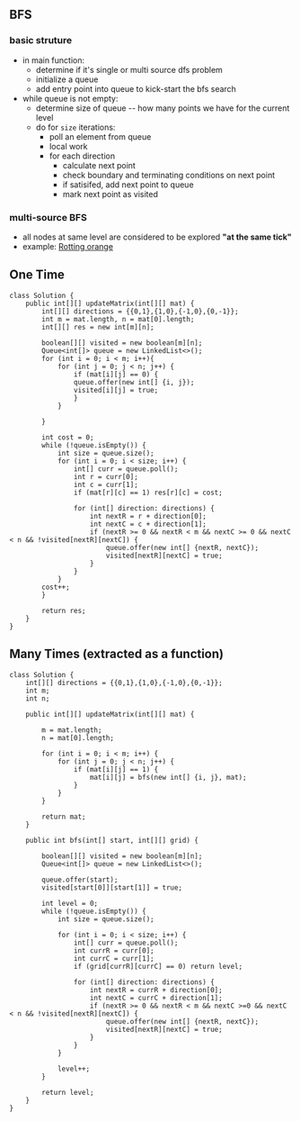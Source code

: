 ## BFS

### basic struture
- in main function:
  - determine if it's single or multi source dfs problem
  - initialize a queue
  - add entry point into queue to kick-start the bfs search
- while queue is not empty: 
   - determine size of queue -- how many points we have for the current level
   - do for ```size``` iterations: 
      - poll an element from queue
      - local work
      - for each direction
        - calculate next point
        - check boundary and terminating conditions on next point
        - if satisifed, add next point to queue
        - mark next point as visited

 ### multi-source BFS
 - all nodes at same level are considered to be explored **"at the same tick"**
 - example: [Rotting orange](https://leetcode.com/problems/rotting-oranges/)
 

## One Time
```
class Solution {
    public int[][] updateMatrix(int[][] mat) {
        int[][] directions = {{0,1},{1,0},{-1,0},{0,-1}};
        int m = mat.length, n = mat[0].length;
        int[][] res = new int[m][n];
        
        boolean[][] visited = new boolean[m][n];
        Queue<int[]> queue = new LinkedList<>();
        for (int i = 0; i < m; i++){
            for (int j = 0; j < n; j++) {
                if (mat[i][j] == 0) {
                queue.offer(new int[] {i, j});
                visited[i][j] = true;
                }
            }
            
        }
        
        int cost = 0;
        while (!queue.isEmpty()) {
            int size = queue.size();
            for (int i = 0; i < size; i++) {
                int[] curr = queue.poll();
                int r = curr[0];
                int c = curr[1];
                if (mat[r][c] == 1) res[r][c] = cost;
                
                for (int[] direction: directions) {
                    int nextR = r + direction[0];
                    int nextC = c + direction[1];
                    if (nextR >= 0 && nextR < m && nextC >= 0 && nextC < n && !visited[nextR][nextC]) { 
                        queue.offer(new int[] {nextR, nextC});
                        visited[nextR][nextC] = true;
                    }
                }
            }
        cost++;  
        }
        
        return res;
    }
}
```

## Many Times (extracted as a function)
```
class Solution {
    int[][] directions = {{0,1},{1,0},{-1,0},{0,-1}};
    int m; 
    int n;
    
    public int[][] updateMatrix(int[][] mat) {
        
        m = mat.length;
        n = mat[0].length;
        
        for (int i = 0; i < m; i++) {
            for (int j = 0; j < n; j++) {
                if (mat[i][j] == 1) {
                    mat[i][j] = bfs(new int[] {i, j}, mat);
                }
            }
        }
        
        return mat;
    }
    
    public int bfs(int[] start, int[][] grid) {
 
        boolean[][] visited = new boolean[m][n];
        Queue<int[]> queue = new LinkedList<>();
        
        queue.offer(start);
        visited[start[0]][start[1]] = true;
        
        int level = 0;
        while (!queue.isEmpty()) {
            int size = queue.size();
            
            for (int i = 0; i < size; i++) {
                int[] curr = queue.poll();
                int currR = curr[0];
                int currC = curr[1];
                if (grid[currR][currC] == 0) return level;
                
                for (int[] direction: directions) {
                    int nextR = currR + direction[0];
                    int nextC = currC + direction[1];
                    if (nextR >= 0 && nextR < m && nextC >=0 && nextC < n && !visited[nextR][nextC]) {
                        queue.offer(new int[] {nextR, nextC});
                        visited[nextR][nextC] = true;
                    }
                }
            }
            
            level++;
        }
        
        return level;
    }
}
```
